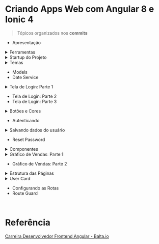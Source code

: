 # Criando Apps Web com Angular 8 e Ionic 4

> Tópicos organizados nos **commits**

- Apresentação

<details><summary>Ferramentas</summary>

<br>

```ps
npm install -g @angular/cli
npm install -g ionic@5.2.4
```

```
ng version

Angular CLI: 12.2.12
Node: 16.14.0 (Unsupported)
Package Manager: npm 8.1.1
OS: win32 x64

Angular:
...

Package                      Version
------------------------------------------------------
@angular-devkit/architect    0.1202.12 (cli-only)
@angular-devkit/core         12.2.12 (cli-only)
@angular-devkit/schematics   12.2.12 (cli-only)
@schematics/angular          12.2.12 (cli-only)
```

```
ionic --version
5.2.4
```

</details>

<details><summary>Startup do Projeto</summary>

<br>

Mockoon

    Import/Export > Mockoon´s Format > Import from a file (JSON)
        ./assets/mockoon.json

Criar projeto com o nome **eshop** com o modelo **blank**

```
ionic start eshop blank
```

Arquivos diferenciados:

    src/
        theme/
            variables.scss
        global.scss

SCSS - Syntactically Awesome Style Sheet

</details>

<details><summary>Temas</summary>

<br>

```ps
ionic serve
```

https://ionicframework.com/

</details>

- Models
- Date Service

<details><summary>Tela de Login: Parte 1</summary>

<br>

```ps
ionic generate page pages/account/login
```

http://localhost:8100/login

</details>

- Tela de Login: Parte 2
- Tela de Login: Parte 3

<details><summary>Botões e Cores</summary>

<br>

https://ionicframework.com/docs/

https://animate.style/

</details>

- Autenticando

<details><summary>Salvando dados do usuário</summary>

<br>

Inspecionar > Dev Tools > Aplicativo > Armazenamento Local

```
Chave: shop.data
Value:
eyJ1c2VybmFtZSI6ImJhdG1hbiIsIm5hbWUiOiJCcnVjZSBXYXluZSIsImltYWdlIjoiaHR0cHM6Ly9iYWx0YWRlbW9zLmJsb2IuY29yZS53aW5kb3dzLm5ldC9lc2hvcC9iYXRtYW4ucG5nIiwiZW1haWwiOiJiYXRtYW5AYmFsdGEuaW8iLCJ0b2tlbiI6ImFIUjBjSE02THk5aVlXeDBZV1JsYlc5ekxtSnNiMkl1WTI5eVpTNTNhVzVrYjNkekxtNWxkQzlsYzJodmNDOWlZWFJ0WVc0dWNHNW4iLCJyb2xlcyI6WyJlbXBsb3llZSIsIm1hbmFnZXIiXX0=

```

Decodificação Base 64

```json
{
  "username": "batman",
  "name": "Bruce Wayne",
  "image": "https://baltademos.blob.core.windows.net/eshop/batman.png",
  "email": "batman@balta.io",
  "token": "aHR0cHM6Ly9iYWx0YWRlbW9zLmJsb2IuY29yZS53aW5kb3dzLm5ldC9lc2hvcC9iYXRtYW4ucG5n",
  "roles": ["employee", "manager"]
}
```

</details>

- Reset Password

<details><summary>Componentes</summary>

<br>

```ps
ionic generate module components
ionic generate component components/loading
```

http://localhost:8100/home

</details>

<details><summary>Gráfico de Vendas: Parte 1</summary>

<br>

```ps
ionic generate component components/monthly-sales-chart
```

https://www.chartjs.org/

</details>

- Gráfico de Vendas: Parte 2

<details><summary>Estrutura das Páginas</summary>

<br>

```ps
ionic generate page pages/frame
ionic generate page pages/frameless
```

</details>

<details><summary>User Card</summary>

<br>

```ps
ionic generate component components/navbar
ionic generate component components/user-card
```

</details>

- Configurando as Rotas
- Route Guard

<br>

# Referência

[Carreira Desenvolvedor Frontend Angular - Balta.io](https://balta.io/carreiras/desenvolvedor-frontend-angular)
